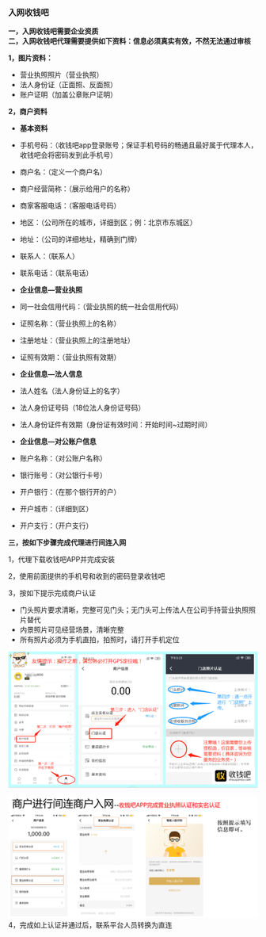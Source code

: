 ### 入网收钱吧

**一，入网收钱吧需要企业资质  
二，入网收钱吧代理需要提供如下资料：信息必须真实有效，不然无法通过审核**

**1，图片资料：**

* 营业执照照片（营业执照）
* 法人身份证（正面照、反面照）
* 账户证明（加盖公章账户证明）

**2，商户资料**

* **基本资料**

* 手机号码：（收钱吧app登录账号；保证手机号码的畅通且最好属于代理本人，收钱吧会将密码发到此手机号）

* 商户名：（定义一个商户名）

* 商户经营简称：（展示给用户的名称）
* 商家客服电话：（客服电话号码）
* 地区：（公司所在的城市，详细到区；例：北京市东城区）
* 地址：（公司的详细地址，精确到门牌）
* 联系人：（联系人）
* 联系电话：（联系电话）

* **企业信息—营业执照**

* 同一社会信用代码：（营业执照的统一社会信用代码）

* 证照名称：（营业执照上的名称）

* 注册地址：（营业执照上的注册地址）

* 证照有效期：（营业执照有效期）

* **企业信息—法人信息**

* 法人姓名（法人身份证上的名字）

* 法人身份证号码（18位法人身份证号码）

* 法人身份证件有效期（身份证有效时间：开始时间~过期时间）

* **企业信息—对公账户信息**

* 账户名称：（对公账户名称）

* 银行账号：（对公银行卡号）

* 开户银行：（在那个银行开的户）

* 开户城市：（详细到区）
* 开户支行：（开户支行）

**三，按如下步骤完成代理进行间连入网**

1，代理下载收钱吧APP并完成安装

2，使用前面提供的手机号和收到的密码登录收钱吧

3，按如下提示完成商户认证

* 门头照片要求清晰，完整可见门头；无门头可上传法人在公司手持营业执照照片替代
* 内景照片可见经营场景，清晰完整
* 所有照片必须为手机直拍，拍照时，请打开手机定位

![](/assets/import130.png)

![](/assets/import131.png)4，完成如上认证并通过后，联系平台人员转换为直连

